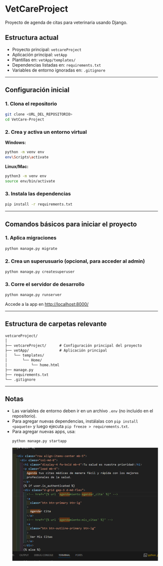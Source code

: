 # VetCareProject

Proyecto de agenda de citas para veterinaria usando Django.

## Estructura actual

- Proyecto principal: `vetcareProject`
- Aplicación principal: `vetApp`
- Plantillas en: `vetApp/templates/`
- Dependencias listadas en: `requirements.txt`
- Variables de entorno ignoradas en: `.gitignore`

---

## Configuración inicial

### 1. Clona el repositorio

```bash
git clone <URL_DEL_REPOSITORIO>
cd VetCare-Project
```

### 2. Crea y activa un entorno virtual

**Windows:**

```bash
python -m venv env
env\Scripts\activate
```

**Linux/Mac:**

```bash
python3 -m venv env
source env/bin/activate
```

### 3. Instala las dependencias

```bash
pip install -r requirements.txt
```

---

## Comandos básicos para iniciar el proyecto

### 1. Aplica migraciones

```bash
python manage.py migrate
```

### 2. Crea un superusuario (opcional, para acceder al admin)

```bash
python manage.py createsuperuser
```

### 3. Corre el servidor de desarrollo

```bash
python manage.py runserver
```

Accede a la app en [http://localhost:8000/](http://localhost:8000/)

---

## Estructura de carpetas relevante

```
vetcareProject/
│
├── vetcareProject/      # Configuración principal del proyecto
├── vetApp/              # Aplicación principal
│   └── templates/
│       └── Home/
│           └── home.html
├── manage.py
├── requirements.txt
└── .gitignore
```

---

## Notas

- Las variables de entorno deben ir en un archivo `.env` (no incluido en el repositorio).
- Para agregar nuevas dependencias, instálalas con `pip install <paquete>` y luego ejecuta `pip freeze > requirements.txt`.
- Para agregar nuevas apps, usa:
  ```bash
  python manage.py startapp
  ```
    <!-- href="{% url 'agendamiento:home' %}" -->
  ![alt text](image.png)
